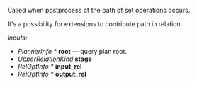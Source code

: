 Called when postprocess of the path of set operations occurs.

It's a possibility for extensions to contribute path in relation. 

*Inputs:*

* <i>PlannerInfo *</i> <b>root</b> — query plan root.
* <i>UpperRelationKind</i> <b>stage</b>
* <i>RelOptInfo *</i> <b>input_rel</b>
* <i>RelOptInfo *</i> <b>output_rel</b>